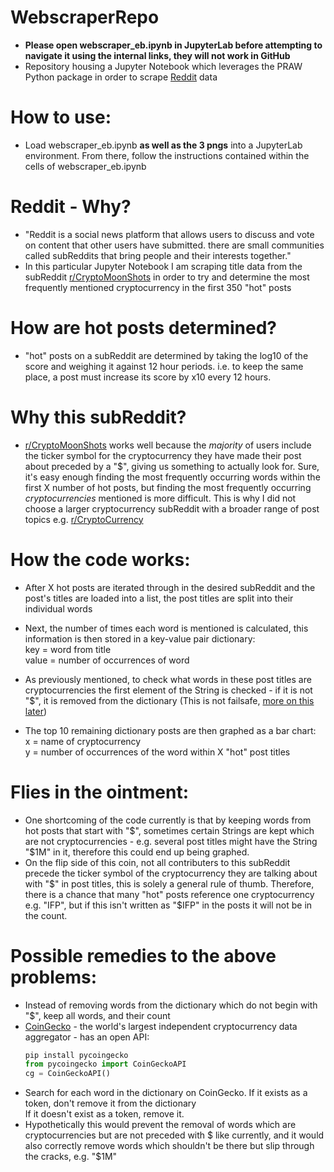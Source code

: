 # WebscraperRepo

* __Please open webscraper_eb.ipynb in JupyterLab before attempting to navigate it using the internal links, they will not work in GitHub__
* Repository housing a Jupyter Notebook which leverages the PRAW Python package in order to scrape [Reddit](https://www.reddit.com/) data

# How to use:

* Load webscraper_eb.ipynb __as well as the 3 pngs__ into a JupyterLab environment. From there, follow the instructions contained within the cells of webscraper_eb.ipynb
# Reddit - Why?

* "Reddit is a social news platform that allows users to discuss and vote on content that other users have submitted. there are small communities called subReddits that bring people and their interests together."
* In this particular Jupyter Notebook I am scraping title data from the subReddit [r/CryptoMoonShots](https://www.reddit.com/r/CryptoMoonShots/) in order to try and determine the most frequently mentioned cryptocurrency in the first 350 "hot" posts

# How are hot posts determined?
* "hot" posts on a subReddit are determined by taking the log10 of the score and weighing it against 12 hour periods. i.e. to keep the same place, a post must increase its score by x10 every 12 hours.

# Why this subReddit?
* [r/CryptoMoonShots](https://www.reddit.com/r/CryptoMoonShots/) works well because the _majority_ of users include the ticker symbol for the cryptocurrency they have made their post about preceded by a "$", giving us something to actually look for. Sure, it's easy enough finding the most frequently occurring words within the first X number of hot posts, but finding the most frequently occurring _cryptocurrencies_ mentioned is more difficult. This is why I did not choose a larger cryptocurrency subReddit with a broader range of post topics e.g. [r/CryptoCurrency](https://www.reddit.com/r/CryptoCurrency/)

# How the code works:
* After X hot posts are iterated through in the desired subReddit and the post's titles are loaded into a list, the post titles are split into their individual words
* Next, the number of times each word is mentioned is calculated, this information is then stored in a key-value pair dictionary:       
  key = word from title       
  value = number of occurrences of word     

* As previously mentioned, to check what words in these post titles are cryptocurrencies the first element of the String is checked - if it is not "$", it is removed from the dictionary (This is not failsafe, [more on this later](#flies-in-the-ointment))
* The top 10 remaining dictionary posts are then graphed as a bar chart:       
  x = name of cryptocurrency       
  y = number of occurrences of the word within X "hot" post titles

# Flies in the ointment:
* One shortcoming of the code currently is that by keeping words from hot posts that start with "$", sometimes certain Strings are kept which are not cryptocurrencies - e.g. several post titles might have the String "$1M" in it, therefore this could end up being graphed.
* On the flip side of this coin, not all contributers to this subReddit precede the ticker symbol of the cryptocurrency they are talking about with "$" in post titles, this is solely a general rule of thumb. Therefore, there is a chance that many "hot" posts reference one cryptocurrency e.g. "IFP", but if this isn't written as "$IFP" in the posts it will not be in the count.

# Possible remedies to the above problems:
* Instead of removing words from the dictionary which do not begin with "$", keep all words, and their count
* [CoinGecko](https://www.coingecko.com/en) - the world's largest independent cryptocurrency data aggregator - has an open API:       
  ```Python
  pip install pycoingecko
  from pycoingecko import CoinGeckoAPI
  cg = CoinGeckoAPI()
  ```
*  Search for each word in the dictionary on CoinGecko. If it exists as a token, don't remove it from the dictionary       
   If it doesn't exist as a token, remove it.        
*  Hypothetically this would prevent the removal of words which are cryptocurrencies but are not preceded with $ like currently, and it would also correctly remove words which shouldn't be there but slip through the cracks, e.g. "$1M"
   
